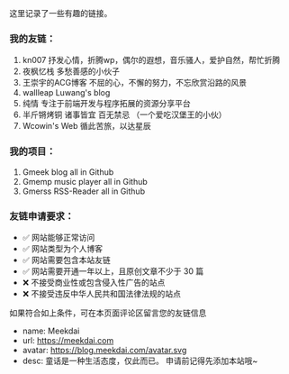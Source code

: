 这里记录了一些有趣的链接。

### 我的友链：

1. kn007 抒发心情，折腾wp，偶尔的遐想，音乐骚人，爱护自然，帮忙折腾
2. 夜枫忆栈 多愁善感的小伙子
3. 王崇宇的ACG博客 不屈的心，不懈的努力，不忘欣赏沿路的风景
4. wallleap Luwang's blog
5. 纯情 专注于前端开发与程序拓展的资源分享平台
6. 半斤锵烤铜 诸事皆宜 百无禁忌 （一个爱吃汉堡王的小伙）
7. Wcowin's Web 循此苦旅，以达星辰


### 我的项目：

1. Gmeek blog all in Github
2. Gmemp music player all in Github
3. Gmerss RSS-Reader all in Github

### 友链申请要求：

- ✅ 网站能够正常访问
- ✅ 网站类型为个人博客
- ✅ 网站需要包含本站友链
- ✅ 网站需要开通一年以上，且原创文章不少于 30 篇
- ❌ 不接受商业性或包含侵入性广告的站点
- ❌ 不接受违反中华人民共和国法律法规的站点

如果符合如上条件，可在本页面评论区留言您的友链信息

- name: Meekdai
- url: https://meekdai.com
- avatar: https://blog.meekdai.com/avatar.svg
- desc: 童话是一种生活态度，仅此而已。
申请前记得先添加本站哦~




